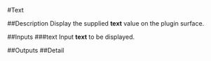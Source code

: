 #Text

##Description
Display the supplied **text** value on the plugin surface.

##Inputs
###text
Input **text** to be displayed.

##Outputs
##Detail

